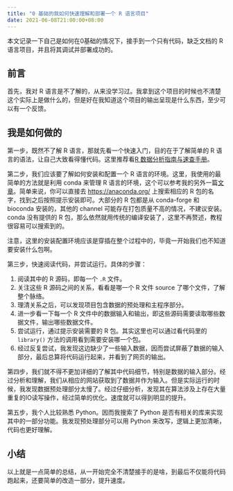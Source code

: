 ```yaml
---
title: "0 基础的我如何快速理解和部署一个 R 语言项目"
date: 2021-06-08T21:00:00+08:00
---
```


本文记录一下自己是如何在0基础的情况下，接手到一个只有代码，缺乏文档的 R 语言项目，并且将其调试并部署成功的。

## 前言

首先，我对 R 语言是不了解的，从来没学习过。我拿到这个项目的时候也不清楚这个实际上是做什么的，但是好在我知道这个项目的输出呈现是什么东西，至少可以有一个反馈。

## 我是如何做的

第一步，既然不了解 R 语言，那就先看一个快速入门，目的在于了解简单的 R 语言的语法，让自己大致看得懂代码。这里推荐看[R 数据分析指南与速查手册](https://bookdown.org/xiao/RAnalysisBook/)。

第二步，我们应该要了解如何安装和配置一个 R 语言的环境。这里，我使用的最简单的方法就是利用 conda 来管理 R 语言的环境，这个可以参考我的另外一篇[文章](../conda-for-r-users)。简单来说，你可以直接去 https://anaconda.org/ 上搜索相应的 R 包的名字，找到之后按照提示安装即可。大部分的 R 包都是从 conda-forge 和 bioconda 安装的，其他的 channel 可能存在打包质量不高的情况，不建议安装。conda 没有提供的 R 包，那么依然就用传统的编译安装了，这里不再赘述，教程很容易可以搜索到的。

注意，这里的安装配置环境应该是穿插在整个过程中的，毕竟一开始我们也不知道要安装什么包啊。

第三步，快速阅读代码，并尝试运行。具体的步骤：

1. 阅读其中的 R 源码，即每一个 `.R` 文件。
2. 关注这些 R 源码之间的关系，看看是哪一个 R 文件 source 了哪个文件，了解整个脉络。
3. 理清关系之后，可以发现项目包含数据的预处理和主程序部分。
4. 进一步看一下每一个 R 文件中的数据输入和输出，即这些源码需要读取哪些数据文件，输出哪些数据文件。
5. 尝试运行，通过提示安装需要的 R 包。其实这里也可以通过看代码里的 `library()` 方法的调用看到需要安装哪一个包。
6.  经过反复尝试，我发现这边缺少了一些输入数据，因而尝试屏蔽了数据的输入部分，最后总算将代码运行起来，并看到了网页的输出。

第四步，我们就不得不更加详细的了解其中代码细节，特别是数据的输入部分。经过分析和理解，我们从相应的网站获取到了数据并作为输入。但是实际运行的时候，我发现数据预处理部分太慢了。经过仔细分析，发现其在算法涉及上存在大量重复的IO读写操作，经过简单的优化，速度就可以得到明显的提升。

第五步，我个人比较熟悉 Python。因而我搜索了 Python 是否有相关的库来实现其中的一部分功能。我发现预处理部分可以用 Python 来改写，逻辑上更加清晰，代码也更好理解。

## 小结

以上就是一点简单的总结，从一开始完全不清楚接手的是啥，到最后不仅能将代码跑起来，还要简单的改造一部分，提升速度。

